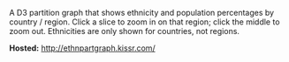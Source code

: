 A D3 partition graph that shows ethnicity and population percentages by country / region.
Click a slice to zoom in on that region; click the middle to zoom out.
Ethnicities are only shown for countries, not regions.

**Hosted:**
http://ethnpartgraph.kissr.com/

